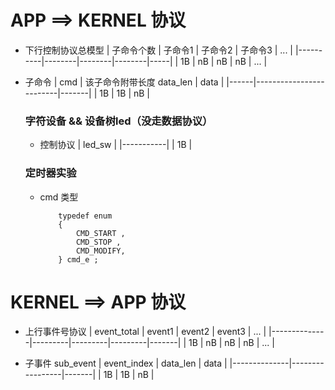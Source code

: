 # APP ==> KERNEL 协议

* 下行控制协议总模型
    | 子命令个数 | 子命令1 | 子命令2 | 子命令3 | ... |
    |----------|--------|--------|--------|-----|
    |    1B    |   nB   |   nB   |   nB   | ... |

* 子命令
    | cmd  | 该子命令附带长度 data_len  | data  |
    |------|-------------------------|-------|
    |  1B  |           1B            |   nB  |

    ### 字符设备 && 设备树led（没走数据协议）
    * 控制协议
        |   led_sw  |
        |-----------|
        |     1B    |

    ### 定时器实验
    * cmd 类型
        ```
            typedef enum
            {
                CMD_START ,
                CMD_STOP ,
                CMD_MODIFY,
            } cmd_e ;
        ```



# KERNEL ==> APP 协议

* 上行事件号协议
    |  event_total |  event1 |  event2 |  event3 |  ...  |
    |--------------|---------|---------|---------|-------|
    |       1B     |   nB    |    nB   |    nB   |  ...  |

* 子事件 sub_event
    | event_index  |     data_len    | data  |
    |--------------|-----------------|-------|
    |      1B      |        1B       |   nB  |











